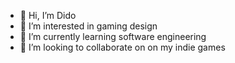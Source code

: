 - 👋 Hi, I’m Dido
- 👀 I’m interested in gaming design
- 🌱 I’m currently learning software engineering
- 💞️ I’m looking to collaborate on on my indie games

<!---
DidoeS14/DidoeS14 is a ✨ special ✨ repository because its `README.md` (this file) appears on your GitHub profile.
You can click the Preview link to take a look at your changes.
--->
